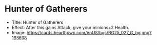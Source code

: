 # Hunter of Gatherers
- Title:  Hunter of Gatherers
- Effect:  After this gains Attack, give your minions+2 Health.
- Image:  https://cards.hearthpwn.com/enUS/bgs/BG25_027_G_bg.png?198608
